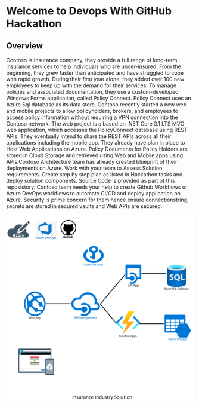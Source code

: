 # Welcome to Devops With GitHub Hackathon

## Overview

Contoso is Insurance company, they provide a full range of long-term insurance services to help individuals who are under-insured. From the beginning, they grew faster than anticipated and have struggled to cope with rapid growth. During their first year alone, they added over 100 new employees to keep up with the demand for their services. To manage policies and associated documentation, they use a custom-developed Windows Forms application, called Policy Connect. Policy Connect uses an Azure Sql database as its data store. 
Contoso recently started a new web and mobile projects to allow policyholders, brokers, and employees to access policy information without requiring a VPN connection into the Contoso network. The web project is a based on .NET Core 3.1 LTS MVC web application, which accesses the PolicyConnect database using REST APIs. They eventually intend to share the REST APIs across all their applications including the mobile app. They already have plan in place to Host Web Applications on Azure. Policy Documents for Policy Holders are stored in Cloud Storage and retrieved using Web and Mobile apps using APIs.Contoso Architecture team has already created blueprint of their deployments on Azure. Work with your team to Assess Solution requirements. Create step by step plan as listed in Hackathon tasks and deploy solution components. Source Code is provided as part of this reposistory. Contoso team needs your help to create Github Workflows or Azure DevOps workflows to automate CI/CD and deploy application on Azure. Security is prime concern for them hence ensure connectionstring, secrets are stored in secured vaults and Web APIs are secured.


![Solution BluePrint](/images/solutionblueprint.png)
